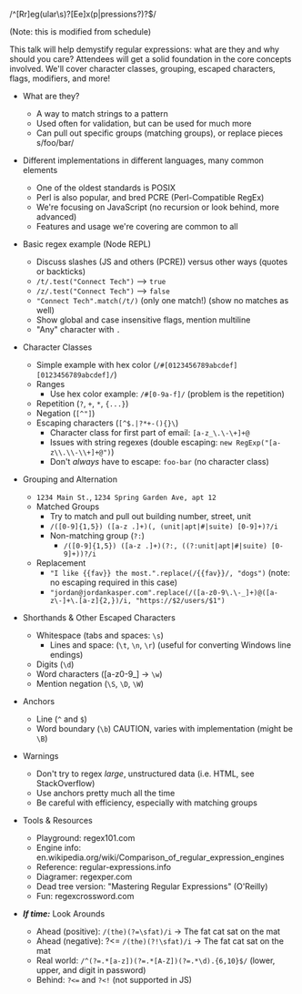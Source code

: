 
/^[Rr]eg(ular\s)?[Ee]x(p|pressions?)?$/

(Note: this is modified from schedule)

This talk will help demystify regular expressions: what are they and why should you care? Attendees will get a solid foundation in the core concepts involved. We'll cover character classes, grouping, escaped characters, flags, modifiers, and more!

* What are they?
  * A way to match strings to a pattern
  * Used often for validation, but can be used for much more
  * Can pull out specific groups (matching groups), or replace pieces s/foo/bar/

* Different implementations in different languages, many common elements
  * One of the oldest standards is POSIX
  * Perl is also popular, and bred PCRE (Perl-Compatible RegEx)
  * We're focusing on JavaScript (no recursion or look behind, more advanced)
  * Features and usage we're covering are common to all
* Basic regex example (Node REPL)
  * Discuss slashes (JS and others (PCRE)) versus other ways (quotes or backticks)
  * `/t/.test("Connect Tech")` --> `true`
  * `/z/.test("Connect Tech")` --> `false`
  * `"Connect Tech".match(/t/)` (only one match!) (show no matches as well)
  * Show global and case insensitive flags, mention multiline
  * "Any" character with `.`
* Character Classes
  * Simple example with hex color (`/#[0123456789abcdef][0123456789abcdef]/`)
  * Ranges
    * Use hex color example: `/#[0-9a-f]/` (problem is the repetition)
  * Repetition (`?`, `+`, `*`, `{...}`)
  * Negation (`[^"]`)
  * Escaping characters (`[^$.|?*+-(){}\`)
    * Character class for first part of email: `[a-z_\.\-\+]+@`
    * Issues with string regexes (double escaping: `new RegExp("[a-z\\.\\-\\+]+@")`)
    * Don't _always_ have to escape: `foo-bar` (no character class)
* Grouping and Alternation
  * `1234 Main St.`, `1234 Spring Garden Ave, apt 12`
  * Matched Groups
    * Try to match and pull out building number, street, unit
    * `/([0-9]{1,5}) ([a-z .]+)(, (unit|apt|#|suite) [0-9]+)?/i`
    * Non-matching group (`?:`)
      * `/([0-9]{1,5}) ([a-z .]+)(?:, ((?:unit|apt|#|suite) [0-9]+))?/i`
  * Replacement
    * `"I like {{fav}} the most.".replace(/{{fav}}/, "dogs")` (note: no escaping required in this case)
    * `"jordan@jordankasper.com".replace(/([a-z0-9\.\-_]+)@([a-z\-]+\.[a-z]{2,})/i, "https://$2/users/$1")`
* Shorthands & Other Escaped Characters
  * Whitespace (tabs and spaces: `\s`)
    * Lines and space: (`\t`, `\n`, `\r`) (useful for converting Windows line endings)
  * Digits (`\d`)
  * Word characters ([a-z0-9_] -> `\w`)
  * Mention negation (`\S`, `\D`, `\W`)
* Anchors
  * Line (`^` and `$`)
  * Word boundary (`\b`) CAUTION, varies with implementation (might be `\B`)

* Warnings
  * Don't try to regex _large_, unstructured data (i.e. HTML, see StackOverflow)
  * Use anchors pretty much all the time
  * Be careful with efficiency, especially with matching groups

* Tools & Resources
  * Playground: regex101.com
  * Engine info: en.wikipedia.org/wiki/Comparison_of_regular_expression_engines
  * Reference: regular-expressions.info
  * Diagramer: regexper.com
  * Dead tree version: "Mastering Regular Expressions" (O'Reilly)
  * Fun: regexcrossword.com

* **_If time:_** Look Arounds
  * Ahead (positive): `/(the)(?=\sfat)/i` -> The fat cat sat on the mat
  * Ahead (negative): ?<= `/(the)(?!\sfat)/i` -> The fat cat sat on the mat
  * Real world: `/^(?=.*[a-z])(?=.*[A-Z])(?=.*\d).{6,10}$/` (lower, upper, and digit in password)
  * Behind: `?<=` and `?<!` (not supported in JS)
